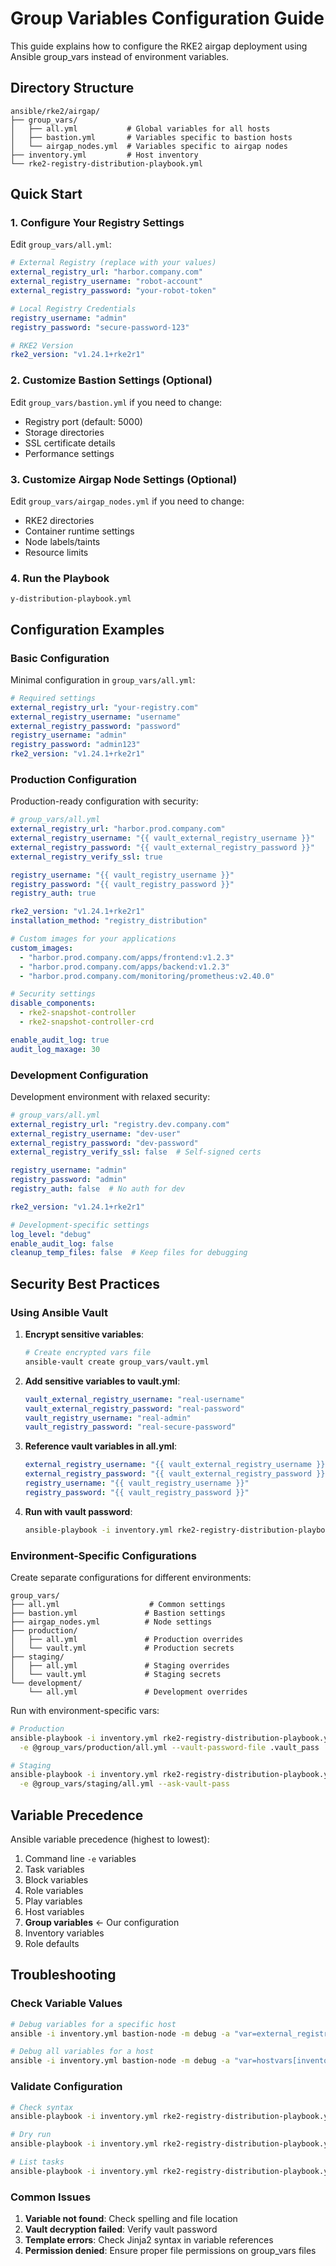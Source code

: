 # Group Variables Configuration Guide

This guide explains how to configure the RKE2 airgap deployment using Ansible group_vars instead of environment variables.

## Directory Structure

```
ansible/rke2/airgap/
├── group_vars/
│   ├── all.yml           # Global variables for all hosts
│   ├── bastion.yml       # Variables specific to bastion hosts
│   └── airgap_nodes.yml  # Variables specific to airgap nodes
├── inventory.yml         # Host inventory
└── rke2-registry-distribution-playbook.yml
```

## Quick Start

### 1. Configure Your Registry Settings

Edit `group_vars/all.yml`:

```yaml
# External Registry (replace with your values)
external_registry_url: "harbor.company.com"
external_registry_username: "robot-account"
external_registry_password: "your-robot-token"

# Local Registry Credentials
registry_username: "admin"
registry_password: "secure-password-123"

# RKE2 Version
rke2_version: "v1.24.1+rke2r1"
```

### 2. Customize Bastion Settings (Optional)

Edit `group_vars/bastion.yml` if you need to change:
- Registry port (default: 5000)
- Storage directories
- SSL certificate details
- Performance settings

### 3. Customize Airgap Node Settings (Optional)

Edit `group_vars/airgap_nodes.yml` if you need to change:
- RKE2 directories
- Container runtime settings
- Node labels/taints
- Resource limits

### 4. Run the Playbook

```bashansible-playbook -i inventory.yml rke2-registr
y-distribution-playbook.yml
```

## Configuration Examples

### Basic Configuration

Minimal configuration in `group_vars/all.yml`:

```yaml
# Required settings
external_registry_url: "your-registry.com"
external_registry_username: "username"
external_registry_password: "password"
registry_username: "admin"
registry_password: "admin123"
rke2_version: "v1.24.1+rke2r1"
```

### Production Configuration

Production-ready configuration with security:

```yaml
# group_vars/all.yml
external_registry_url: "harbor.prod.company.com"
external_registry_username: "{{ vault_external_registry_username }}"
external_registry_password: "{{ vault_external_registry_password }}"
external_registry_verify_ssl: true

registry_username: "{{ vault_registry_username }}"
registry_password: "{{ vault_registry_password }}"
registry_auth: true

rke2_version: "v1.24.1+rke2r1"
installation_method: "registry_distribution"

# Custom images for your applications
custom_images:
  - "harbor.prod.company.com/apps/frontend:v1.2.3"
  - "harbor.prod.company.com/apps/backend:v1.2.3"
  - "harbor.prod.company.com/monitoring/prometheus:v2.40.0"

# Security settings
disable_components:
  - rke2-snapshot-controller
  - rke2-snapshot-controller-crd

enable_audit_log: true
audit_log_maxage: 30
```

### Development Configuration

Development environment with relaxed security:

```yaml
# group_vars/all.yml
external_registry_url: "registry.dev.company.com"
external_registry_username: "dev-user"
external_registry_password: "dev-password"
external_registry_verify_ssl: false  # Self-signed certs

registry_username: "admin"
registry_password: "admin"
registry_auth: false  # No auth for dev

rke2_version: "v1.24.1+rke2r1"

# Development-specific settings
log_level: "debug"
enable_audit_log: false
cleanup_temp_files: false  # Keep files for debugging
```

## Security Best Practices

### Using Ansible Vault

1. **Encrypt sensitive variables**:
   ```bash
   # Create encrypted vars file
   ansible-vault create group_vars/vault.yml
   ```

2. **Add sensitive variables to vault.yml**:
   ```yaml
   vault_external_registry_username: "real-username"
   vault_external_registry_password: "real-password"
   vault_registry_username: "real-admin"
   vault_registry_password: "real-secure-password"
   ```

3. **Reference vault variables in all.yml**:
   ```yaml
   external_registry_username: "{{ vault_external_registry_username }}"
   external_registry_password: "{{ vault_external_registry_password }}"
   registry_username: "{{ vault_registry_username }}"
   registry_password: "{{ vault_registry_password }}"
   ```

4. **Run with vault password**:
   ```bash
   ansible-playbook -i inventory.yml rke2-registry-distribution-playbook.yml --ask-vault-pass
   ```

### Environment-Specific Configurations

Create separate configurations for different environments:

```
group_vars/
├── all.yml                    # Common settings
├── bastion.yml               # Bastion settings
├── airgap_nodes.yml          # Node settings
├── production/
│   ├── all.yml               # Production overrides
│   └── vault.yml             # Production secrets
├── staging/
│   ├── all.yml               # Staging overrides
│   └── vault.yml             # Staging secrets
└── development/
    └── all.yml               # Development overrides
```

Run with environment-specific vars:
```bash
# Production
ansible-playbook -i inventory.yml rke2-registry-distribution-playbook.yml \
  -e @group_vars/production/all.yml --vault-password-file .vault_pass

# Staging
ansible-playbook -i inventory.yml rke2-registry-distribution-playbook.yml \
  -e @group_vars/staging/all.yml --ask-vault-pass
```

## Variable Precedence

Ansible variable precedence (highest to lowest):
1. Command line `-e` variables
2. Task variables
3. Block variables
4. Role variables
5. Play variables
6. Host variables
7. **Group variables** ← Our configuration
8. Inventory variables
9. Role defaults

## Troubleshooting

### Check Variable Values

```bash
# Debug variables for a specific host
ansible -i inventory.yml bastion-node -m debug -a "var=external_registry_url"

# Debug all variables for a host
ansible -i inventory.yml bastion-node -m debug -a "var=hostvars[inventory_hostname]"
```

### Validate Configuration

```bash
# Check syntax
ansible-playbook -i inventory.yml rke2-registry-distribution-playbook.yml --syntax-check

# Dry run
ansible-playbook -i inventory.yml rke2-registry-distribution-playbook.yml --check

# List tasks
ansible-playbook -i inventory.yml rke2-registry-distribution-playbook.yml --list-tasks
```

### Common Issues

1. **Variable not found**: Check spelling and file location
2. **Vault decryption failed**: Verify vault password
3. **Template errors**: Check Jinja2 syntax in variable references
4. **Permission denied**: Ensure proper file permissions on group_vars files